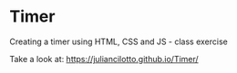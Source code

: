 # Timer
 Creating a timer using HTML, CSS and JS - class exercise 


Take a look at: https://juliancilotto.github.io/Timer/
